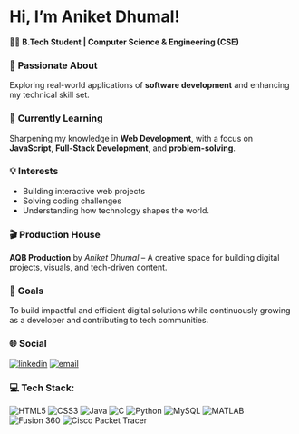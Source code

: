 
# Hi, I’m Aniket Dhumal!

👨‍💻 **B.Tech Student | Computer Science & Engineering (CSE)**  
### 👀 **Passionate About**  
Exploring real-world applications of **software development** and enhancing my technical skill set.
### 🌱 **Currently Learning**  
Sharpening my knowledge in **Web Development**, with a focus on **JavaScript**, **Full-Stack Development**, and **problem-solving**.
### 💡 **Interests**  
- Building interactive web projects  
- Solving coding challenges  
- Understanding how technology shapes the world.
 ### 🎬 Production House  
**AQB Production** by *Aniket Dhumal* – A creative space for building digital projects, visuals, and tech-driven content.
 
### 🎯 **Goals**  
To build impactful and efficient digital solutions while continuously growing as a developer and contributing to tech communities.

### 🌐 **Social**  
<p align="left">
<a href="https://www.linkedin.com/in/aniket-dhumal-12a802274/" target="_blank"><img src="https://img.shields.io/badge/LinkedIn-blue?logo=linkedin" alt="linkedin" /></a>
<a href="mailto:123.aniketdhumal@fmail.com" target="_blank"><img src="https://img.shields.io/badge/Email-D14836?style=flat&logo=gmail&logoColor=white" alt="email" /></a>
</p>



### 💻 **Tech Stack:**  
![HTML5](https://img.shields.io/badge/html5-%23E34F26.svg?style=plastic&logo=html5&logoColor=white) ![CSS3](https://img.shields.io/badge/css3-%231572B6.svg?style=plastic&logo=css3&logoColor=white)  ![Java](https://img.shields.io/badge/java-%23ED8B00.svg?style=plastic&logo=openjdk&logoColor=white)  ![C](https://img.shields.io/badge/c-%2300599C.svg?style=plastic&logo=c&logoColor=white)   ![Python](https://img.shields.io/badge/python-3670A0?style=plastic&logo=python&logoColor=ffdd54)  ![MySQL](https://img.shields.io/badge/mysql-4479A1.svg?style=plastic&logo=mysql&logoColor=white)  ![MATLAB](https://img.shields.io/badge/MATLAB-orange?style=plastic&logo=Mathworks&logoColor=white)   ![Fusion 360](https://img.shields.io/badge/Fusion%20360-EDB732?style=plastic&logo=autodesk&logoColor=black)  ![Cisco Packet Tracer](https://img.shields.io/badge/Cisco%20Packet%20Tracer-1BA0D7?style=plastic&logo=cisco&logoColor=white)
